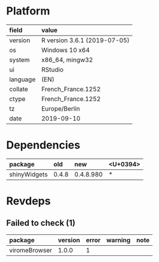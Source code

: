 # Platform

|field    |value                        |
|:--------|:----------------------------|
|version  |R version 3.6.1 (2019-07-05) |
|os       |Windows 10 x64               |
|system   |x86_64, mingw32              |
|ui       |RStudio                      |
|language |(EN)                         |
|collate  |French_France.1252           |
|ctype    |French_France.1252           |
|tz       |Europe/Berlin                |
|date     |2019-09-10                   |

# Dependencies

|package      |old   |new       |<U+0394>  |
|:------------|:-----|:---------|:--|
|shinyWidgets |0.4.8 |0.4.8.980 |*  |

# Revdeps

## Failed to check (1)

|package       |version |error |warning |note |
|:-------------|:-------|:-----|:-------|:----|
|viromeBrowser |1.0.0   |1     |        |     |

